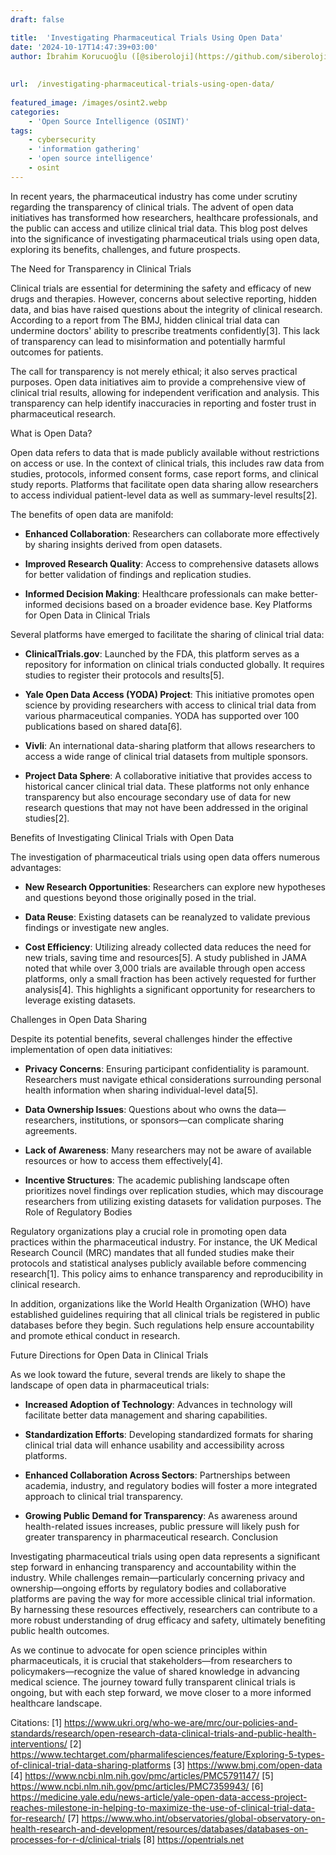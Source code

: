 ```yaml
---
draft: false

title:  'Investigating Pharmaceutical Trials Using Open Data'
date: '2024-10-17T14:47:39+03:00'
author: İbrahim Korucuoğlu ([@siberoloji](https://github.com/siberoloji))
 
 
url:  /investigating-pharmaceutical-trials-using-open-data/
 
featured_image: /images/osint2.webp
categories:
    - 'Open Source Intelligence (OSINT)'
tags:
    - cybersecurity
    - 'information gathering'
    - 'open source intelligence'
    - osint
---
```



In recent years, the pharmaceutical industry has come under scrutiny regarding the transparency of clinical trials. The advent of open data initiatives has transformed how researchers, healthcare professionals, and the public can access and utilize clinical trial data. This blog post delves into the significance of investigating pharmaceutical trials using open data, exploring its benefits, challenges, and future prospects.



The Need for Transparency in Clinical Trials



Clinical trials are essential for determining the safety and efficacy of new drugs and therapies. However, concerns about selective reporting, hidden data, and bias have raised questions about the integrity of clinical research. According to a report from The BMJ, hidden clinical trial data can undermine doctors' ability to prescribe treatments confidently[3]. This lack of transparency can lead to misinformation and potentially harmful outcomes for patients.



The call for transparency is not merely ethical; it also serves practical purposes. Open data initiatives aim to provide a comprehensive view of clinical trial results, allowing for independent verification and analysis. This transparency can help identify inaccuracies in reporting and foster trust in pharmaceutical research.



What is Open Data?



Open data refers to data that is made publicly available without restrictions on access or use. In the context of clinical trials, this includes raw data from studies, protocols, informed consent forms, case report forms, and clinical study reports. Platforms that facilitate open data sharing allow researchers to access individual patient-level data as well as summary-level results[2].



The benefits of open data are manifold:


* **Enhanced Collaboration**: Researchers can collaborate more effectively by sharing insights derived from open datasets.

* **Improved Research Quality**: Access to comprehensive datasets allows for better validation of findings and replication studies.

* **Informed Decision Making**: Healthcare professionals can make better-informed decisions based on a broader evidence base.
Key Platforms for Open Data in Clinical Trials



Several platforms have emerged to facilitate the sharing of clinical trial data:


* **ClinicalTrials.gov**: Launched by the FDA, this platform serves as a repository for information on clinical trials conducted globally. It requires studies to register their protocols and results[5].

* **Yale Open Data Access (YODA) Project**: This initiative promotes open science by providing researchers with access to clinical trial data from various pharmaceutical companies. YODA has supported over 100 publications based on shared data[6].

* **Vivli**: An international data-sharing platform that allows researchers to access a wide range of clinical trial datasets from multiple sponsors.

* **Project Data Sphere**: A collaborative initiative that provides access to historical cancer clinical trial data.
These platforms not only enhance transparency but also encourage secondary use of data for new research questions that may not have been addressed in the original studies[2].



Benefits of Investigating Clinical Trials with Open Data



The investigation of pharmaceutical trials using open data offers numerous advantages:


* **New Research Opportunities**: Researchers can explore new hypotheses and questions beyond those originally posed in the trial.

* **Data Reuse**: Existing datasets can be reanalyzed to validate previous findings or investigate new angles.

* **Cost Efficiency**: Utilizing already collected data reduces the need for new trials, saving time and resources[5].
A study published in JAMA noted that while over 3,000 trials are available through open access platforms, only a small fraction has been actively requested for further analysis[4]. This highlights a significant opportunity for researchers to leverage existing datasets.



Challenges in Open Data Sharing



Despite its potential benefits, several challenges hinder the effective implementation of open data initiatives:


* **Privacy Concerns**: Ensuring participant confidentiality is paramount. Researchers must navigate ethical considerations surrounding personal health information when sharing individual-level data[5].

* **Data Ownership Issues**: Questions about who owns the data—researchers, institutions, or sponsors—can complicate sharing agreements.

* **Lack of Awareness**: Many researchers may not be aware of available resources or how to access them effectively[4].

* **Incentive Structures**: The academic publishing landscape often prioritizes novel findings over replication studies, which may discourage researchers from utilizing existing datasets for validation purposes.
The Role of Regulatory Bodies



Regulatory organizations play a crucial role in promoting open data practices within the pharmaceutical industry. For instance, the UK Medical Research Council (MRC) mandates that all funded studies make their protocols and statistical analyses publicly available before commencing research[1]. This policy aims to enhance transparency and reproducibility in clinical research.



In addition, organizations like the World Health Organization (WHO) have established guidelines requiring that all clinical trials be registered in public databases before they begin. Such regulations help ensure accountability and promote ethical conduct in research.



Future Directions for Open Data in Clinical Trials



As we look toward the future, several trends are likely to shape the landscape of open data in pharmaceutical trials:


* **Increased Adoption of Technology**: Advances in technology will facilitate better data management and sharing capabilities.

* **Standardization Efforts**: Developing standardized formats for sharing clinical trial data will enhance usability and accessibility across platforms.

* **Enhanced Collaboration Across Sectors**: Partnerships between academia, industry, and regulatory bodies will foster a more integrated approach to clinical trial transparency.

* **Growing Public Demand for Transparency**: As awareness around health-related issues increases, public pressure will likely push for greater transparency in pharmaceutical research.
Conclusion



Investigating pharmaceutical trials using open data represents a significant step forward in enhancing transparency and accountability within the industry. While challenges remain—particularly concerning privacy and ownership—ongoing efforts by regulatory bodies and collaborative platforms are paving the way for more accessible clinical trial information. By harnessing these resources effectively, researchers can contribute to a more robust understanding of drug efficacy and safety, ultimately benefiting public health outcomes.



As we continue to advocate for open science principles within pharmaceuticals, it is crucial that stakeholders—from researchers to policymakers—recognize the value of shared knowledge in advancing medical science. The journey toward fully transparent clinical trials is ongoing, but with each step forward, we move closer to a more informed healthcare landscape.



Citations: [1] https://www.ukri.org/who-we-are/mrc/our-policies-and-standards/research/open-research-data-clinical-trials-and-public-health-interventions/ [2] https://www.techtarget.com/pharmalifesciences/feature/Exploring-5-types-of-clinical-trial-data-sharing-platforms [3] https://www.bmj.com/open-data [4] https://www.ncbi.nlm.nih.gov/pmc/articles/PMC5791147/ [5] https://www.ncbi.nlm.nih.gov/pmc/articles/PMC7359943/ [6] https://medicine.yale.edu/news-article/yale-open-data-access-project-reaches-milestone-in-helping-to-maximize-the-use-of-clinical-trial-data-for-research/ [7] https://www.who.int/observatories/global-observatory-on-health-research-and-development/resources/databases/databases-on-processes-for-r-d/clinical-trials [8] https://opentrials.net
